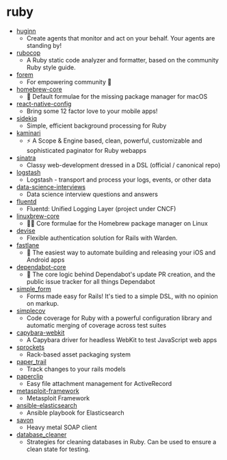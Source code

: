 # ruby
- [huginn](https://github.com/huginn/huginn)
  - Create agents that monitor and act on your behalf. Your agents are standing by!
- [rubocop](https://github.com/rubocop-hq/rubocop)
  - A Ruby static code analyzer and formatter, based on the community Ruby style guide.
- [forem](https://github.com/forem/forem)
  - For empowering community 🌱
- [homebrew-core](https://github.com/Homebrew/homebrew-core)
  - 🍻 Default formulae for the missing package manager for macOS
- [react-native-config](https://github.com/luggit/react-native-config)
  - Bring some 12 factor love to your mobile apps!
- [sidekiq](https://github.com/mperham/sidekiq)
  - Simple, efficient background processing for Ruby
- [kaminari](https://github.com/kaminari/kaminari)
  - ⚡ A Scope & Engine based, clean, powerful, customizable and sophisticated paginator for Ruby webapps
- [sinatra](https://github.com/sinatra/sinatra)
  - Classy web-development dressed in a DSL (official / canonical repo)
- [logstash](https://github.com/elastic/logstash)
  - Logstash - transport and process your logs, events, or other data
- [data-science-interviews](https://github.com/alexeygrigorev/data-science-interviews)
  - Data science interview questions and answers
- [fluentd](https://github.com/fluent/fluentd)
  - Fluentd: Unified Logging Layer (project under CNCF)
- [linuxbrew-core](https://github.com/Homebrew/linuxbrew-core)
  - 🍻🐧 Core formulae for the Homebrew package manager on Linux
- [devise](https://github.com/heartcombo/devise)
  - Flexible authentication solution for Rails with Warden.
- [fastlane](https://github.com/fastlane/fastlane)
  - 🚀 The easiest way to automate building and releasing your iOS and Android apps
- [dependabot-core](https://github.com/dependabot/dependabot-core)
  - 🤖 The core logic behind Dependabot's update PR creation, and the public issue tracker for all things Dependabot
- [simple_form](https://github.com/heartcombo/simple_form)
  - Forms made easy for Rails! It's tied to a simple DSL, with no opinion on markup.
- [simplecov](https://github.com/simplecov-ruby/simplecov)
  - Code coverage for Ruby with a powerful configuration library and automatic merging of coverage across test suites
- [capybara-webkit](https://github.com/thoughtbot/capybara-webkit)
  - A Capybara driver for headless WebKit to test JavaScript web apps
- [sprockets](https://github.com/rails/sprockets)
  - Rack-based asset packaging system
- [paper_trail](https://github.com/paper-trail-gem/paper_trail)
  - Track changes to your rails models
- [paperclip](https://github.com/thoughtbot/paperclip)
  - Easy file attachment management for ActiveRecord
- [metasploit-framework](https://github.com/rapid7/metasploit-framework)
  - Metasploit Framework
- [ansible-elasticsearch](https://github.com/elastic/ansible-elasticsearch)
  - Ansible playbook for Elasticsearch
- [savon](https://github.com/savonrb/savon)
  - Heavy metal SOAP client
- [database_cleaner](https://github.com/DatabaseCleaner/database_cleaner)
  - Strategies for cleaning databases in Ruby. Can be used to ensure a clean state for testing.
